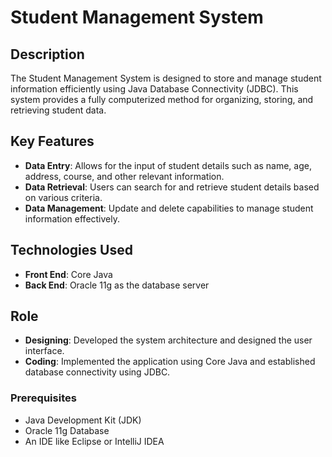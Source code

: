# Student Management System

## Description
The Student Management System is designed to store and manage student information efficiently using Java Database Connectivity (JDBC). This system provides a fully computerized method for organizing, storing, and retrieving student data.

## Key Features
- **Data Entry**: Allows for the input of student details such as name, age, address, course, and other relevant information.
- **Data Retrieval**: Users can search for and retrieve student details based on various criteria.
- **Data Management**: Update and delete capabilities to manage student information effectively.

## Technologies Used
- **Front End**: Core Java
- **Back End**: Oracle 11g as the database server

## Role
- **Designing**: Developed the system architecture and designed the user interface.
- **Coding**: Implemented the application using Core Java and established database connectivity using JDBC.

### Prerequisites
- Java Development Kit (JDK)
- Oracle 11g Database
- An IDE like Eclipse or IntelliJ IDEA
